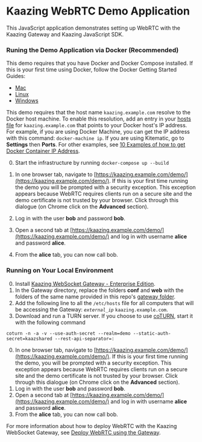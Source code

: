 # Kaazing WebRTC Demo Application

This JavaScript application demonstrates setting up WebRTC with the Kaazing Gateway and Kaazing JavaScript SDK.

### Runing the Demo Application via Docker (Recommended)

This demo requires that you have Docker and Docker Compose installed. If this is your first time using Docker, follow the Docker Getting Started Guides:

  - [Mac](https://docs.docker.com/mac/)
  - [Linux](https://docs.docker.com/linux/)
  - [Windows](https://docs.docker.com/windows/)

This demo requires that the host name `kaazing.example.com` resolve to the Docker host machine. To enable this resolution, add an entry in your [hosts file](https://en.wikipedia.org/wiki/Hosts_(file)) for `kaazing.example.com` that points to your Docker host's IP address. For example, if you are using Docker Machine, you can get the IP address with this command: `docker-machine ip`. If you are using Kitematic, go to **Settings** then **Ports**. For other examples, see [10 Examples of how to get Docker Container IP Address](http://networkstatic.net/10-examples-of-how-to-get-docker-container-ip-address/).

0. Start the infrastructure by running `docker-compose up --build`

0. In one browser tab, navigate to [https://kaazing.example.com/demo/](https://kaazing.example.com/demo/).  If this is your first time running the demo you will be prompted with a security exception. This exception appears because WebRTC requires clients run on a secure site and the demo certificate is not trusted by your browser.  Click through this dialogue (on Chrome click on the **Advanced** section).

0. Log in with the user **bob** and password **bob**.

0. Open a second tab at [https://kaazing.example.com/demo/](https://kaazing.example.com/demo/) and log in with username **alice** and password **alice**.

0. From the **alice** tab, you can now call bob.
 
### Running on Your Local Environment

0. Install [Kaazing WebSocket Gateway - Enterprise Edition](http://kaazing.com/download/#ee-kwg).
0. In the Gateway directory, replace the folders **conf** and **web** with the folders of the same name provided in this repo's [gateway folder](https://github.com/kaazing/webrtc/tree/develop/gateway).
0. Add the following line to all the `/etc/hosts` file for all computers that will be accessing the Gateway: _`external_ip`_ `kaazing.example.com`.
0. Download and run a TURN server.  If you choose to use [coTURN](https://github.com/coturn/coturn/wiki/turnserver), start it with the following command

```
coturn -n -a -v --use-auth-secret --realm=demo --static-auth-secret=kaazshared --rest-api-separator=:
```

0. In one browser tab, navigate to [https://kaazing.example.com/demo/](https://kaazing.example.com/demo/).  If this is your first time running the demo, you will be prompted with a security exception.  This exception appears because WebRTC requires clients run on a secure site and the demo certificate is not trusted by your browser.  Click through this dialogue (on Chrome click on the **Advanced** section).
0. Log in with the user **bob** and password **bob**.
0. Open a second tab at [https://kaazing.example.com/demo/](https://kaazing.example.com/demo/) and log in with username **alice** and password **alice**.
0. From the **alice** tab, you can now call bob.
 
For more information about how to deploy WebRTC with the Kaazing WebSocket Gateway, see [Deploy WebRTC using the Gateway](https://kaazing.com/doc/5.0/integration-webrtc/p_integrate_webrtc/index.html).
